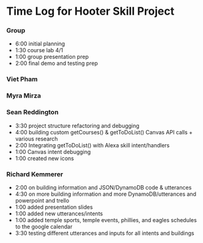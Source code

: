 # Time Log for Hooter Skill Project

### Group
  - 6:00 initial planning
  - 1:30 course lab 4/1
  - 1:00 group presentation prep
  - 2:00 final demo and testing prep
  
### Viet Pham


### Myra Mirza


### Sean Reddington
  - 3:30 project structure refactoring and debugging
  - 4:00 building custom getCourses() & getToDoList() Canvas API calls + various research
  - 2:00 Integrating getToDoList() with Alexa skill intent/handlers
  - 1:00 Canvas intent debugging
  - 1:00 created new icons

### Richard Kemmerer
  - 2:00 on building information and JSON/DynamoDB code & utterances
  - 4:30 on more building information and more DynamoDB/utterances and powerpoint and trello
  - 1:00 added presentation slides
  - 1:00 added new utterances/intents
  - 1:00 added temple sports, temple events, phillies, and eagles schedules to the google calendar
  - 3:30 testing different utterances and inputs for all intents and buildings
